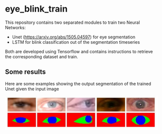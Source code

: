 # eye_blink_train

This repository contains two separated modules to train two Neural Networks:

* Unet (https://arxiv.org/abs/1505.04597) for eye segmentation
* LSTM for blink classification out of the segmentation timeseries

Both are developed using Tensorflow and contains instructions to retrieve the corresponding
dataset and train.

## Some results

Here are some examples showing the output segmentation of the trained Unet given the input image

![Alt text](images/trained_unet.png?raw=true "Title")